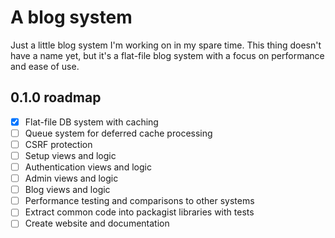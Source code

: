 # A blog system

Just a little blog system I'm working on in my spare time. This thing doesn't
have a name yet, but it's a flat-file blog system with a focus on performance and ease of use.

## 0.1.0 roadmap

- [x] Flat-file DB system with caching
- [ ] Queue system for deferred cache processing
- [ ] CSRF protection
- [ ] Setup views and logic
- [ ] Authentication views and logic
- [ ] Admin views and logic
- [ ] Blog views and logic
- [ ] Performance testing and comparisons to other systems
- [ ] Extract common code into packagist libraries with tests
- [ ] Create website and documentation